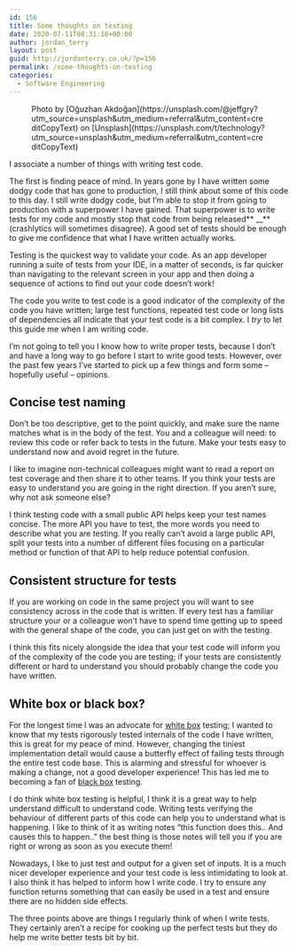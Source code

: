 ```yaml
---
id: 156
title: Some thoughts on testing
date: 2020-07-11T08:31:18+00:00
author: jordan_terry
layout: post
guid: http://jordanterry.co.uk/?p=156
permalink: /some-thoughts-on-testing
categories:
  - Software Engineering
---
```

<figure class="wp-block-image size-large"><img src="http://jordanterry.co.uk/wp-content/uploads/2020/07/oguzhan-akdogan-qYMkkREOHa4-unsplash-1024x768.jpg" alt="" class="wp-image-166" srcset="http://jordanterry.co.uk/wp-content/uploads/2020/07/oguzhan-akdogan-qYMkkREOHa4-unsplash-1024x768.jpg 1024w, http://jordanterry.co.uk/wp-content/uploads/2020/07/oguzhan-akdogan-qYMkkREOHa4-unsplash-300x225.jpg 300w, http://jordanterry.co.uk/wp-content/uploads/2020/07/oguzhan-akdogan-qYMkkREOHa4-unsplash-768x576.jpg 768w, http://jordanterry.co.uk/wp-content/uploads/2020/07/oguzhan-akdogan-qYMkkREOHa4-unsplash-1536x1152.jpg 1536w, http://jordanterry.co.uk/wp-content/uploads/2020/07/oguzhan-akdogan-qYMkkREOHa4-unsplash.jpg 1920w" sizes="(max-width: 1024px) 100vw, 1024px" /><figcaption>Photo by [Oğuzhan Akdoğan](https://unsplash.com/@jeffgry?utm_source=unsplash&utm_medium=referral&utm_content=creditCopyText) on [Unsplash](https://unsplash.com/t/technology?utm_source=unsplash&utm_medium=referral&utm_content=creditCopyText)</figcaption></figure> 

I associate a number of things with writing test code.

The first is finding peace of mind. In years gone by I have written some dodgy code that has gone to production, I still think about some of this code to this day. I still write dodgy code, but I’m able to stop it from going to production with a superpower I have gained. That superpower is to write tests for my code and mostly stop that code from being released** __**(crashlytics will sometimes disagree). A good set of tests should be enough to give me confidence that what I have written actually works.

Testing is the quickest way to validate your code. As an app developer running a suite of tests from your IDE, in a matter of seconds, is far quicker than navigating to the relevant screen in your app and then doing a sequence of actions to find out your code doesn’t work!&nbsp;

The code you write to test code is a good indicator of the complexity of the code you have written; large test functions, repeated test code or long lists of dependencies all indicate that your test code is a bit complex. I _try_ to let this guide me when I am writing code.&nbsp;

I’m not going to tell you I know how to write proper tests, because I don’t and have a long way to go before I start to write good tests. However, over the past few years I’ve started to pick up a few things and form some &#8211; hopefully useful &#8211; opinions.&nbsp;

## Concise test naming

Don’t be too descriptive, get to the point quickly, and make sure the name matches what is in the body of the test. You and a colleague will need: to review this code or refer back to tests in the future. Make your tests easy to understand now and avoid regret in the future.&nbsp;

I like to imagine non-technical colleagues might want to read a report on test coverage and then share it to other teams. If you think your tests are easy to understand you are going in the right direction. If you aren’t sure, why not ask someone else?

I think testing code with a small public API helps keep your test names concise. The more API you have to test, the more words you need to describe what you are testing. If you really can’t avoid a large public API, split your tests into a number of different files focusing on a particular method or function of that API to help reduce potential confusion.&nbsp;

## Consistent structure for tests

If you are working on code in the same project you will want to see consistency across in the code that is written. If every test has a familiar structure your or a colleague won’t have to spend time getting up to speed with the general shape of the code, you can just get on with the testing.&nbsp;

I think this fits nicely alongside the idea that your test code will inform you of the complexity of the code you are testing; if your tests are consistently different or hard to understand you should probably change the code you have written.&nbsp;

## White box or black box?

For the longest time I was an advocate for [white box](https://en.wikipedia.org/wiki/White-box_testing) testing; I wanted to know that my tests rigorously tested internals of the code I have written, this is great for my peace of mind. However, changing the tiniest implementation detail would cause a butterfly effect of failing tests through the entire test code base. This is alarming and stressful for whoever is making a change, not a good developer experience! This has led me to becoming a fan of [black box](https://en.wikipedia.org/wiki/Black-box_testing) testing.

I do think white box testing is helpful, I think it is a great way to help understand difficult to understand code. Writing tests verifying the behaviour of different parts of this code can help you to understand what is happening. I like to think of it as writing notes “this function does this.. And causes this to happen..” the best thing is those notes will tell you if you are right or wrong as soon as you execute them!

Nowadays, I like to just test and output for a given set of inputs. It is a much nicer developer experience and your test code is less intimidating to look at. I also think it has helped to inform how I write code. I try to ensure any function returns something that can easily be used in a test and ensure there are no hidden side effects.

The three points above are things I regularly think of when I write tests. They certainly aren’t a recipe for cooking up the perfect tests but they do help me write better tests bit by bit.&nbsp;